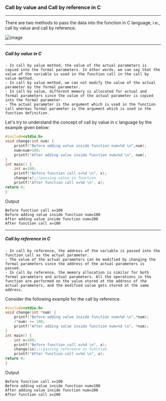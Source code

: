 ### Call by value and Call by reference in C

------

There are two methods to pass the data into the function in C language, i.e., call by value and call by reference.

![image](https://static.javatpoint.com/cpages/images/callbyvalue-callbyreference-in-c.png)

-----

##### Call by value in C

    - In call by value method, the value of the actual parameters is copied into the formal parameters. In other words, we can say that the value of the variable is used in the function call in the call by value method.
    - In call by value method, we can not modify the value of the actual parameter by the formal parameter.
    - In call by value, different memory is allocated for actual and formal parameters since the value of the actual parameter is copied into the formal parameter.
    - The actual parameter is the argument which is used in the function call whereas formal parameter is the argument which is used in the function definition.

Let's try to understand the concept of call by value in c language by the example given below:

```objectivec
#include<stdio.h>  
void change(int num) {    
    printf("Before adding value inside function num=%d \n",num);    
    num=num+100;    
    printf("After adding value inside function num=%d \n", num);    
}    
int main() {    
    int x=100;    
    printf("Before function call x=%d \n", x);    
    change(x);//passing value in function    
    printf("After function call x=%d \n", x);    
return 0;  
} 
```

Output

```
Before function call x=100
Before adding value inside function num=100
After adding value inside function num=200
After function call x=100
```

------

##### Call by reference in C

    - In call by reference, the address of the variable is passed into the function call as the actual parameter.
    - The value of the actual parameters can be modified by changing the formal parameters since the address of the actual parameters is passed.
    - In call by reference, the memory allocation is similar for both formal parameters and actual parameters. All the operations in the function are performed on the value stored at the address of the actual parameters, and the modified value gets stored at the same address.

Consider the following example for the call by reference.

```objectivec
#include<stdio.h>  
void change(int *num) {    
    printf("Before adding value inside function num=%d \n",*num);    
    (*num) += 100;    
    printf("After adding value inside function num=%d \n", *num);    
}      
int main() {    
    int x=100;    
    printf("Before function call x=%d \n", x);    
    change(&x);//passing reference in function    
    printf("After function call x=%d \n", x);    
return 0;  
}   
```

Output

```
Before function call x=100
Before adding value inside function num=100
After adding value inside function num=200
After function call x=200
```

